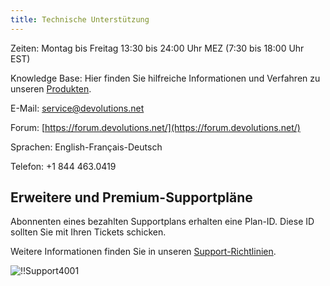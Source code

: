 ```yaml
---
title: Technische Unterstützung
---
```

Zeiten: Montag bis Freitag 13:30 bis 24:00 Uhr MEZ (7:30 bis 18:00 Uhr EST)  

Knowledge Base: Hier finden Sie hilfreiche Informationen und Verfahren zu unseren [Produkten](/de/rdm/windows/).  

E-Mail: [service@devolutions.net](mailto:service@devolutions.net)  

Forum: [https://forum.devolutions.net/](https://forum.devolutions.net/)  

Sprachen: English-Français-Deutsch  

Telefon: +1 844 463.0419  

## Erweitere und Premium-Supportpläne 
Abonnenten eines bezahlten Supportplans erhalten eine Plan-ID. Diese ID sollten Sie mit Ihren Tickets schicken.  

Weitere Informationen finden Sie in unseren [Support-Richtlinien](https://cdndevolutions.blob.core.windows.net/documents/legal/eula/support-level-addendum-de.pdf).  

![!!Support4001](https://webdevolutions.azureedge.net/docs/de/rdm/windows/Support4001.png) 
